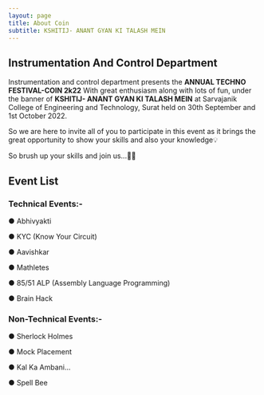 ```yaml
---
layout: page
title: About Coin
subtitle: KSHITIJ- ANANT GYAN KI TALASH MEIN
---
```


## Instrumentation And Control Department 

Instrumentation and control department presents the **ANNUAL TECHNO FESTIVAL-COIN 2k22** With great enthusiasm along with lots of fun, under the banner of  **KSHITIJ- ANANT GYAN KI TALASH MEIN** at Sarvajanik College of Engineering and Technology, Surat held on 30th September and 1st October 2022.


So we are here to invite all of you to participate in this event as it brings the great opportunity to show your skills and also your knowledge💡

So brush up your skills and join us...🤩💃

## Event List
### **Technical Events:-**

● Abhivyakti

● KYC (Know Your Circuit)

● Aavishkar

● Mathletes

● 85/51 ALP (Assembly Language Programming)

● Brain Hack
      
### **Non-Technical Events:-**

● Sherlock Holmes 

● Mock Placement

● Kal Ka Ambani...

● Spell Bee

